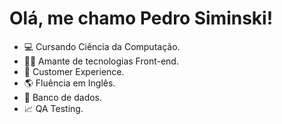 <h1>Olá, me chamo Pedro Siminski!</h1>

<ul>
  <li>💻 Cursando Ciência da Computação.</li>
  <li>👨‍💻 Amante de tecnologias Front-end.</li>
  <li>👤 Customer Experience.</li>
  <li>🌎 Fluência em Inglês.</li>
  <li>🚀 Banco de dados.</li>
  <li> 📈 QA Testing. </li>
</ul>




